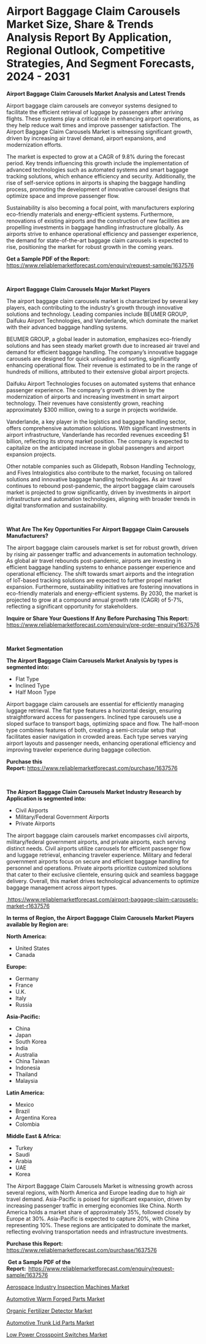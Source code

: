 <p><h1>Airport Baggage Claim Carousels Market Size, Share & Trends Analysis Report By Application, Regional Outlook, Competitive Strategies, And Segment Forecasts, 2024 - 2031</h1></p><p><strong>Airport Baggage Claim Carousels Market Analysis and Latest Trends</strong></p>
<p><p>Airport baggage claim carousels are conveyor systems designed to facilitate the efficient retrieval of luggage by passengers after arriving flights. These systems play a critical role in enhancing airport operations, as they help reduce wait times and improve passenger satisfaction. The Airport Baggage Claim Carousels Market is witnessing significant growth, driven by increasing air travel demand, airport expansions, and modernization efforts.</p><p>The market is expected to grow at a CAGR of 9.8% during the forecast period. Key trends influencing this growth include the implementation of advanced technologies such as automated systems and smart baggage tracking solutions, which enhance efficiency and security. Additionally, the rise of self-service options in airports is shaping the baggage handling process, promoting the development of innovative carousel designs that optimize space and improve passenger flow.</p><p>Sustainability is also becoming a focal point, with manufacturers exploring eco-friendly materials and energy-efficient systems. Furthermore, renovations of existing airports and the construction of new facilities are propelling investments in baggage handling infrastructure globally. As airports strive to enhance operational efficiency and passenger experience, the demand for state-of-the-art baggage claim carousels is expected to rise, positioning the market for robust growth in the coming years.</p></p>
<p><strong>Get a Sample PDF of the Report:&nbsp;</strong> <a href="https://www.reliablemarketforecast.com/enquiry/request-sample/1637576?utm_campaign=1743&utm_medium=2&utm_source=Github&utm_content=ia&utm_term=07122024&utm_id=airport-baggage-claim-carousels">https://www.reliablemarketforecast.com/enquiry/request-sample/1637576</a></p>
<p>&nbsp;</p>
<p><strong>Airport Baggage Claim Carousels Major Market Players</strong></p>
<p><p>The airport baggage claim carousels market is characterized by several key players, each contributing to the industry's growth through innovative solutions and technology. Leading companies include BEUMER GROUP, Daifuku Airport Technologies, and Vanderlande, which dominate the market with their advanced baggage handling systems.</p><p>BEUMER GROUP, a global leader in automation, emphasizes eco-friendly solutions and has seen steady market growth due to increased air travel and demand for efficient baggage handling. The company’s innovative baggage carousels are designed for quick unloading and sorting, significantly enhancing operational flow. Their revenue is estimated to be in the range of hundreds of millions, attributed to their extensive global airport projects.</p><p>Daifuku Airport Technologies focuses on automated systems that enhance passenger experience. The company's growth is driven by the modernization of airports and increasing investment in smart airport technology. Their revenues have consistently grown, reaching approximately $300 million, owing to a surge in projects worldwide.</p><p>Vanderlande, a key player in the logistics and baggage handling sector, offers comprehensive automation solutions. With significant investments in airport infrastructure, Vanderlande has recorded revenues exceeding $1 billion, reflecting its strong market position. The company is expected to capitalize on the anticipated increase in global passengers and airport expansion projects.</p><p>Other notable companies such as Glidepath, Robson Handling Technology, and Fives Intralogistics also contribute to the market, focusing on tailored solutions and innovative baggage handling technologies. As air travel continues to rebound post-pandemic, the airport baggage claim carousels market is projected to grow significantly, driven by investments in airport infrastructure and automation technologies, aligning with broader trends in digital transformation and sustainability.</p></p>
<p>&nbsp;</p>
<p><strong>What Are The Key Opportunities For Airport Baggage Claim Carousels Manufacturers?</strong></p>
<p><p>The airport baggage claim carousels market is set for robust growth, driven by rising air passenger traffic and advancements in automation technology. As global air travel rebounds post-pandemic, airports are investing in efficient baggage handling systems to enhance passenger experience and operational efficiency. The shift towards smart airports and the integration of IoT-based tracking solutions are expected to further propel market expansion. Furthermore, sustainability initiatives are fostering innovations in eco-friendly materials and energy-efficient systems. By 2030, the market is projected to grow at a compound annual growth rate (CAGR) of 5-7%, reflecting a significant opportunity for stakeholders.</p></p>
<p><strong>Inquire or Share Your Questions If Any Before Purchasing This Report:</strong> <a href="https://www.reliablemarketforecast.com/enquiry/pre-order-enquiry/1637576?utm_campaign=1743&utm_medium=2&utm_source=Github&utm_content=ia&utm_term=07122024&utm_id=airport-baggage-claim-carousels">https://www.reliablemarketforecast.com/enquiry/pre-order-enquiry/1637576</a></p>
<p>&nbsp;</p>
<p><strong>Market Segmentation</strong></p>
<p><strong>The Airport Baggage Claim Carousels Market Analysis by types is segmented into:</strong></p>
<p><ul><li>Flat Type</li><li>Inclined Type</li><li>Half Moon Type</li></ul></p>
<p><p>Airport baggage claim carousels are essential for efficiently managing luggage retrieval. The flat type features a horizontal design, ensuring straightforward access for passengers. Inclined type carousels use a sloped surface to transport bags, optimizing space and flow. The half-moon type combines features of both, creating a semi-circular setup that facilitates easier navigation in crowded areas. Each type serves varying airport layouts and passenger needs, enhancing operational efficiency and improving traveler experience during baggage collection.</p></p>
<p><strong>Purchase this Report:&nbsp;</strong><a href="https://www.reliablemarketforecast.com/purchase/1637576?utm_campaign=1743&utm_medium=2&utm_source=Github&utm_content=ia&utm_term=07122024&utm_id=airport-baggage-claim-carousels">https://www.reliablemarketforecast.com/purchase/1637576</a></p>
<p>&nbsp;</p>
<p><strong>The Airport Baggage Claim Carousels Market Industry Research by Application is segmented into:</strong></p>
<p><ul><li>Civil Airports</li><li>Military/Federal Government Airports</li><li>Private Airports</li></ul></p>
<p><p>The airport baggage claim carousels market encompasses civil airports, military/federal government airports, and private airports, each serving distinct needs. Civil airports utilize carousels for efficient passenger flow and luggage retrieval, enhancing traveler experience. Military and federal government airports focus on secure and efficient baggage handling for personnel and operations. Private airports prioritize customized solutions that cater to their exclusive clientele, ensuring quick and seamless baggage delivery. Overall, this market drives technological advancements to optimize baggage management across airport types.</p></p>
<p><a href="https://www.reliablemarketforecast.com/airport-baggage-claim-carousels-market-r1637576?utm_campaign=1743&utm_medium=2&utm_source=Github&utm_content=ia&utm_term=07122024&utm_id=airport-baggage-claim-carousels">&nbsp;https://www.reliablemarketforecast.com/airport-baggage-claim-carousels-market-r1637576</a></p>
<p><strong>In terms of Region, the Airport Baggage Claim Carousels Market Players available by Region are:</strong></p>
<p>
    <p> <strong> North America: </strong>
        <ul>
            <li>United States</li>
            <li>Canada</li>
        </ul>
        </p> 
    <p> <strong> Europe: </strong>
        <ul>
            <li>Germany</li>
            <li>France</li>
            <li>U.K.</li>
            <li>Italy</li>
            <li>Russia</li>
        </ul>
        </p> 
    <p> <strong> Asia-Pacific: </strong>
        <ul>
            <li>China</li>
            <li>Japan</li>
            <li>South Korea</li>
            <li>India</li>
            <li>Australia</li>
            <li>China Taiwan</li>
            <li>Indonesia</li>
            <li>Thailand</li>
            <li>Malaysia</li>
        </ul>
        </p> 
    <p> <strong> Latin America: </strong>
        <ul>
            <li>Mexico</li>
            <li>Brazil</li>
            <li>Argentina Korea</li>
            <li>Colombia</li>
        </ul>
        </p> 
    <p> <strong> Middle East & Africa: </strong>
        <ul>
            <li>Turkey</li>
            <li>Saudi</li>
            <li>Arabia</li>
            <li>UAE</li>
            <li>Korea</li>
        </ul>
    </p>
    </p>
<p><p>The Airport Baggage Claim Carousels Market is witnessing growth across several regions, with North America and Europe leading due to high air travel demand. Asia-Pacific is poised for significant expansion, driven by increasing passenger traffic in emerging economies like China. North America holds a market share of approximately 35%, followed closely by Europe at 30%. Asia-Pacific is expected to capture 20%, with China representing 10%. These regions are anticipated to dominate the market, reflecting evolving transportation needs and infrastructure investments.</p></p>
<p><strong>Purchase this Report: </strong><a href="https://www.reliablemarketforecast.com/purchase/1637576?utm_campaign=1743&utm_medium=2&utm_source=Github&utm_content=ia&utm_term=07122024&utm_id=airport-baggage-claim-carousels">https://www.reliablemarketforecast.com/purchase/1637576</a></p>
<p>&nbsp;<strong>Get a Sample PDF of the Report:&nbsp;&nbsp;</strong><a href="https://www.reliablemarketforecast.com/enquiry/request-sample/1637576?utm_campaign=1743&utm_medium=2&utm_source=Github&utm_content=ia&utm_term=07122024&utm_id=airport-baggage-claim-carousels">https://www.reliablemarketforecast.com/enquiry/request-sample/1637576</a></p>
<p><strong></strong></p>
<p><p><a href="https://github.com/XavierTyler76/Market-Research-Report-List-1/blob/main/aerospace-industry-inspection-machines-market.md?utm_campaign=1743&utm_medium=2&utm_source=Github&utm_content=ia&utm_term=07122024&utm_id=airport-baggage-claim-carousels">Aerospace Industry Inspection Machines Market</a></p><p><a href="https://www.linkedin.com/pulse/automotive-insight-dial-hexdf?utm_campaign=1743&utm_medium=2&utm_source=Github&utm_content=ia&utm_term=07122024&utm_id=airport-baggage-claim-carousels">Automotive Warm Forged Parts Market</a></p><p><a href="https://issuu.com/reportprime-2/docs/organic-fertilizer-detector-market-size-2030.pptx?utm_campaign=1743&utm_medium=2&utm_source=Github&utm_content=ia&utm_term=07122024&utm_id=airport-baggage-claim-carousels">Organic Fertilizer Detector Market</a></p><p><a href="https://www.linkedin.com/pulse/automotive-insight-dial-hexdf?utm_campaign=1743&utm_medium=2&utm_source=Github&utm_content=ia&utm_term=07122024&utm_id=airport-baggage-claim-carousels">Automotive Trunk Lid Parts Market</a></p><p><a href="https://issuu.com/reportprime-2/docs/low-power-crosspoint-switches-market-size-2030.ppt?utm_campaign=1743&utm_medium=2&utm_source=Github&utm_content=ia&utm_term=07122024&utm_id=airport-baggage-claim-carousels">Low Power Crosspoint Switches Market</a></p></p>
